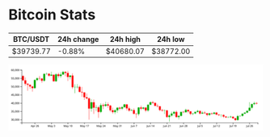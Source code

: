 # Bitcoin Stats

BTC/USDT|24h change|24h high|24h low|
|---|---|---|---|
|$39739.77|-0.88%|$40680.07|$38772.00|

<img src="./chart.svg">
